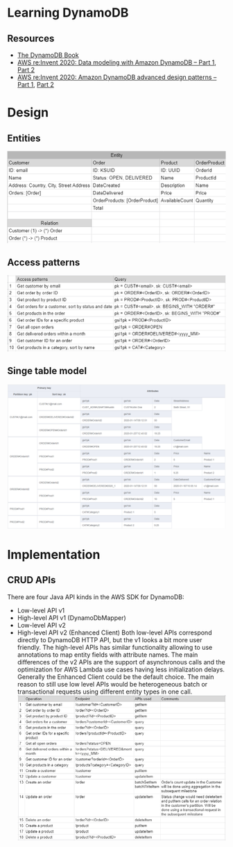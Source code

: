 # Learning DynamoDB
## Resources
* [The DynamoDB Book](https://www.dynamodbbook.com/)
* [AWS re:Invent 2020: Data modeling with Amazon DynamoDB – Part 1](https://www.youtube.com/watch?v=fiP2e-g-r4g), [Part 2](https://www.youtube.com/watch?v=0uLF1tjI_BI)
* [AWS re:Invent 2020: Amazon DynamoDB advanced design patterns – Part 1](https://www.youtube.com/watch?v=MF9a1UNOAQo), [Part 2](https://www.youtube.com/watch?v=_KNrRdWD25M)
# Design
## Entities
![Entities table](/images/entities.png)
## Access patterns
![Access patterns table](/images/access-patterns.png)
## Singe table model
![Singe table model](/images/facets.png)
# Implementation
## CRUD APIs
There are four Java API kinds in the AWS SDK for DynamoDB:
* Low-level API v1
* High-level API v1 (DynamoDbMapper)
* Low-level API v2
* High-level API v2 (Enhanced Client)
Both low-level APIs correspond directly to DynamoDB HTTP API, but the v1 looks a bit more user friendly.
The high-level APIs has similar functionality allowing to use annotations to map entity fields with attribute names.
The main differences of the v2 APIs are the support of asynchronous calls and the optimization for AWS Lambda use cases having less initialization delays.
Generally the Enhanced Client could be the default choice. The main reason to still use low level APIs would be heterogeneous batch or transactional requests using different entity types in one call.
![CRUD APIs](/images/crud.png)

